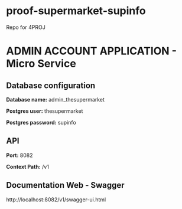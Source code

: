 # proof-supermarket-supinfo
Repo for 4PROJ

# ADMIN ACCOUNT APPLICATION - Micro Service 

## Database configuration

**Database name:** admin_thesupermarket

**Postgres user:** thesupermarket

**Postgres password:** supinfo

## API 

**Port:** 8082

**Context Path:** /v1

## Documentation Web - Swagger

http://localhost:8082/v1/swagger-ui.html
